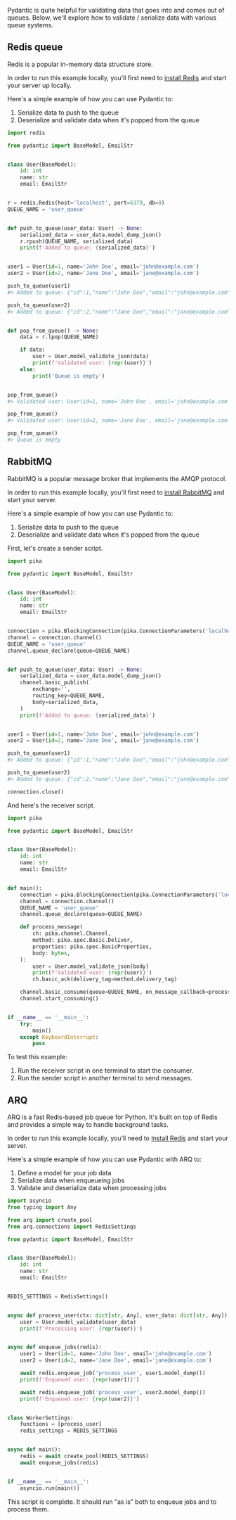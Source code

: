 Pydantic is quite helpful for validating data that goes into and comes out of queues. Below, we'll explore how to validate / serialize data with various queue systems.

## Redis queue

Redis is a popular in-memory data structure store.

In order to run this example locally, you'll first need to [install Redis](https://redis.io/docs/latest/operate/oss_and_stack/install/install-redis/) and start your server up locally.

Here's a simple example of how you can use Pydantic to:

1. Serialize data to push to the queue
1. Deserialize and validate data when it's popped from the queue

```python
import redis

from pydantic import BaseModel, EmailStr


class User(BaseModel):
    id: int
    name: str
    email: EmailStr


r = redis.Redis(host='localhost', port=6379, db=0)
QUEUE_NAME = 'user_queue'


def push_to_queue(user_data: User) -> None:
    serialized_data = user_data.model_dump_json()
    r.rpush(QUEUE_NAME, serialized_data)
    print(f'Added to queue: {serialized_data}')


user1 = User(id=1, name='John Doe', email='john@example.com')
user2 = User(id=2, name='Jane Doe', email='jane@example.com')

push_to_queue(user1)
#> Added to queue: {"id":1,"name":"John Doe","email":"john@example.com"}

push_to_queue(user2)
#> Added to queue: {"id":2,"name":"Jane Doe","email":"jane@example.com"}


def pop_from_queue() -> None:
    data = r.lpop(QUEUE_NAME)

    if data:
        user = User.model_validate_json(data)
        print(f'Validated user: {repr(user)}')
    else:
        print('Queue is empty')


pop_from_queue()
#> Validated user: User(id=1, name='John Doe', email='john@example.com')

pop_from_queue()
#> Validated user: User(id=2, name='Jane Doe', email='jane@example.com')

pop_from_queue()
#> Queue is empty

```

## RabbitMQ

RabbitMQ is a popular message broker that implements the AMQP protocol.

In order to run this example locally, you'll first need to [install RabbitMQ](https://www.rabbitmq.com/download.html) and start your server.

Here's a simple example of how you can use Pydantic to:

1. Serialize data to push to the queue
1. Deserialize and validate data when it's popped from the queue

First, let's create a sender script.

```python
import pika

from pydantic import BaseModel, EmailStr


class User(BaseModel):
    id: int
    name: str
    email: EmailStr


connection = pika.BlockingConnection(pika.ConnectionParameters('localhost'))
channel = connection.channel()
QUEUE_NAME = 'user_queue'
channel.queue_declare(queue=QUEUE_NAME)


def push_to_queue(user_data: User) -> None:
    serialized_data = user_data.model_dump_json()
    channel.basic_publish(
        exchange='',
        routing_key=QUEUE_NAME,
        body=serialized_data,
    )
    print(f'Added to queue: {serialized_data}')


user1 = User(id=1, name='John Doe', email='john@example.com')
user2 = User(id=2, name='Jane Doe', email='jane@example.com')

push_to_queue(user1)
#> Added to queue: {"id":1,"name":"John Doe","email":"john@example.com"}

push_to_queue(user2)
#> Added to queue: {"id":2,"name":"Jane Doe","email":"jane@example.com"}

connection.close()

```

And here's the receiver script.

```python
import pika

from pydantic import BaseModel, EmailStr


class User(BaseModel):
    id: int
    name: str
    email: EmailStr


def main():
    connection = pika.BlockingConnection(pika.ConnectionParameters('localhost'))
    channel = connection.channel()
    QUEUE_NAME = 'user_queue'
    channel.queue_declare(queue=QUEUE_NAME)

    def process_message(
        ch: pika.channel.Channel,
        method: pika.spec.Basic.Deliver,
        properties: pika.spec.BasicProperties,
        body: bytes,
    ):
        user = User.model_validate_json(body)
        print(f'Validated user: {repr(user)}')
        ch.basic_ack(delivery_tag=method.delivery_tag)

    channel.basic_consume(queue=QUEUE_NAME, on_message_callback=process_message)
    channel.start_consuming()


if __name__ == '__main__':
    try:
        main()
    except KeyboardInterrupt:
        pass

```

To test this example:

1. Run the receiver script in one terminal to start the consumer.
1. Run the sender script in another terminal to send messages.

## ARQ

ARQ is a fast Redis-based job queue for Python. It's built on top of Redis and provides a simple way to handle background tasks.

In order to run this example locally, you’ll need to [Install Redis](https://redis.io/docs/latest/operate/oss_and_stack/install/install-redis/) and start your server.

Here's a simple example of how you can use Pydantic with ARQ to:

1. Define a model for your job data
1. Serialize data when enqueueing jobs
1. Validate and deserialize data when processing jobs

```python
import asyncio
from typing import Any

from arq import create_pool
from arq.connections import RedisSettings

from pydantic import BaseModel, EmailStr


class User(BaseModel):
    id: int
    name: str
    email: EmailStr


REDIS_SETTINGS = RedisSettings()


async def process_user(ctx: dict[str, Any], user_data: dict[str, Any]) -> None:
    user = User.model_validate(user_data)
    print(f'Processing user: {repr(user)}')


async def enqueue_jobs(redis):
    user1 = User(id=1, name='John Doe', email='john@example.com')
    user2 = User(id=2, name='Jane Doe', email='jane@example.com')

    await redis.enqueue_job('process_user', user1.model_dump())
    print(f'Enqueued user: {repr(user1)}')

    await redis.enqueue_job('process_user', user2.model_dump())
    print(f'Enqueued user: {repr(user2)}')


class WorkerSettings:
    functions = [process_user]
    redis_settings = REDIS_SETTINGS


async def main():
    redis = await create_pool(REDIS_SETTINGS)
    await enqueue_jobs(redis)


if __name__ == '__main__':
    asyncio.run(main())

```

This script is complete. It should run "as is" both to enqueue jobs and to process them.
